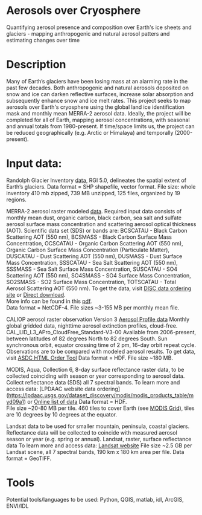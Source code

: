 # Aerosols over Cryosphere
Quantifying aerosol presence and composition over Earth's ice sheets and glaciers - mapping anthropogenic and natural aerosol patters and estimating changes over time

# Description
Many of Earth’s glaciers have been losing mass at an alarming rate in the past few decades. Both anthropogenic and natural aerosols deposited on snow and ice can darken reflective surfaces, increase solar absorption and subsequently enhance snow and ice melt rates. This project seeks to map aerosols over Earth's cryosphere using the global land ice identification mask and monthly mean MERRA-2 aerosol data. Ideally, the project will be completed for all of Earth, mapping aerosol concentrations, with seasonal and annual totals from 1980-present. If time/space limits us, the project can be reduced geographically (e.g. Arctic or Himalaya) and temporally (2000-present).

# Input data:
Randolph Glacier Inventory [data](http://www.glims.org/RGI/rgi50_dl.html), RGI 5.0, delineates the spatial extent of Earth’s glaciers.
Data format = SHP shapefile, vector format. 
File size: whole inventory 410 mb zipped, 739 MB unzipped, 125 files, organized by 19 regions.

MERRA-2 aerosol raster modeled [data](http://gmao.gsfc.nasa.gov/reanalysis/MERRA-2/data_access/). Required input data consists of monthly mean dust, organic carbon, black carbon, sea salt and sulfate aerosol surface mass concentration and scattering aerosol optical thickness (AOT).   Scientific data set (SDS) or bands are: BCSCATAU - Black Carbon Scattering AOT (550 nm), BCSMASS - Black Carbon Surface Mass Concentration, OCSCATAU - Organic Carbon Scattering AOT (550 nm), Organic Carbon Surface Mass Concentration (Particulate Matter), DUSCATAU - Dust Scattering AOT (550 nm), DUSMASS - Dust Surface Mass Concentration, SSSCATAU - Sea Salt Scattering AOT (550 nm), SSSMASS - Sea Salt Surface Mass Concentration, SUSCATAU - SO4 Scattering AOT (550 nm), SO4SMASS - SO4 Surface Mass Concentration, SO2SMASS - SO2 Surface Mass Concentration, TOTSCATAU - Total Aerosol Scattering AOT (550 nm).
To get the data, visit [DISC data ordering site](http://disc.sci.gsfc.nasa.gov/uui/datasets?keywords=%22MERRA-2%22) or [Direct download](ftp://goldsmr4.sci.gsfc.nasa.gov/data/s4pa/).  
More info can be found in this [pdf](http://gmao.gsfc.nasa.gov/pubs/docs/Bosilovich785.pdf).  
Data format = NetCDF-4.  File sizes ~3-155 MB per monthly mean file.

CALIOP aerosol raster observation Version 3 [Aerosol Profile data](https://eosweb.larc.nasa.gov/project/calipso/cal_lid_l3_apro_cloudfree-standard-V3-00)
Monthly global gridded data, nighttime aerosol extinction profiles, cloud-free. CAL_LID_L3_APro_CloudFree_Standard-V3-00   Available from 2006-present, between latitudes of 82 degrees North to 82 degrees South.    Sun synchronous orbit, equator crossing time of 2 pm, 16-day orbit repeat cycle.
Observations are to be compared with modeled aerosol results.
To get data, visit [ASDC HTML Order Tool](https://eosweb.larc.nasa.gov/HORDERBIN/HTML_Start.cgi)
Data format = HDF.  File size ~180 MB.

MODIS, Aqua, Collection 6, 8-day surface reflectance raster data, to be collected coinciding with season or year corresponding to aerosol data.  Collect reflectance data (SDS) all 7 spectral bands.
To learn more and access data: [LPDAAC website data ordering]
(https://lpdaac.usgs.gov/dataset_discovery/modis/modis_products_table/myd09a1)
or [Online list of data](http://e4ftl01.cr.usgs.gov/MOLA/MYD09A1.006/)
Data format = HDF.    
File size ~20-80 MB per tile. 460 tiles to cover Earth (see [MODIS Grid](http://modis-land.gsfc.nasa.gov/MODLAND_grid.html)), tiles are 10 degrees by 10 degrees at the equator.

Landsat data to be used for smaller mountain, peninsula, coastal glaciers.  Reflectance data will be collected to coincide with measured aerosol season or year (e.g. spring or annual).
Landsat, raster, surface reflectance data
To learn more and access data: [Landsat website](http://landsat.usgs.gov/CDR_LSR.php)
File size ~2.5 GB per Landsat scene, all 7 spectral bands, 190 km x 180 km area per file.
Data format = GeoTIFF.


# Tools
Potential tools/languages to be used: Python, QGIS, matlab, idl, ArcGIS, ENVI/IDL

